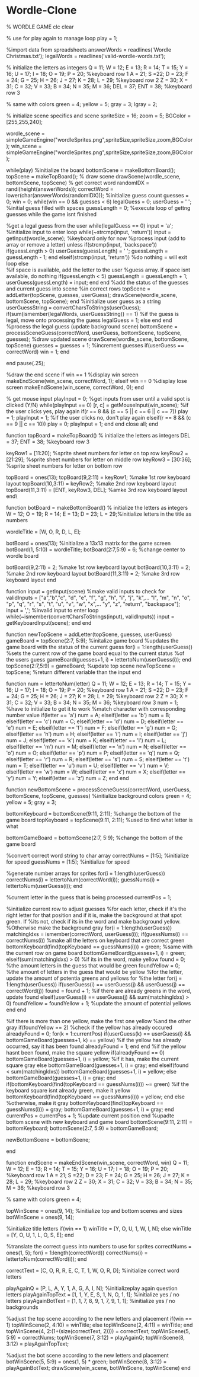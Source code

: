# Wordle-Clone
% WORDLE GAME
clc
clear

% use for play again to manage loop
play = 1;

%import data from spreadsheets
answerWords = readlines('Wordle Christmas.txt');
legalWords = readlines('valid-wordle-words.txt');

% initialize the letters as integers
Q = 11; W = 12; E = 13; R = 14; T = 15; Y = 16; U = 17; I = 18; O = 19; P = 20; %keyboard row 1
A = 21; S =22; D = 23; F = 24; G = 25; H = 26; J = 27; K = 28; L = 29; %keyboard row 2
Z = 30; X = 31; C = 32; V = 33; B = 34; N = 35; M = 36; DEL = 37; ENT = 38; %keyboard row 3

% same with colors
green = 4;
yellow = 5;
gray = 3;
lgray = 2;

% initialize scene specifics and scene
spriteSize = 16;
zoom = 5;
BGColor = [255,255,240];

wordle_scene = simpleGameEngine("wordleSprites.png",spriteSize,spriteSize,zoom,BGColor);
win_scene = simpleGameEngine("wordleSprites.png",spriteSize,spriteSize,zoom,BGColor);

while(play)
    %initialize the board
    bottomScene = makeBottomBoard();
    topScene = makeTopBoard();
    % draw scene 
    drawScene(wordle_scene, bottomScene, topScene)
    % get correct word
    randomIDX = randi(height(answerWords));
    correctWord = lower(char(answerWords(randomIDX)));
    %initialize guess count
    guesses = 0;
    win = 0;
   while(win == 0 && guesses < 6) 
        legalGuess = 0;
        userGuess = '     '; %initial guess filled with spaces 
        guessLength = 0;
    %execute loop of gettng guesses while the game isnt finished

        
%get a  legal guess from the user
        while(legalGuess == 0)
            input = 'a'; %initialize input to enter loop
            while(~strcmp(input, 'return'))
                input = getInput(wordle_scene); %keyboard only for now
                %process input (add to array or remove a letter) unless
                if(strcmp(input, 'backspace'))
                    if(guessLength > 0)
                        userGuess(guessLength) = ' ';
                        guessLength = guessLength - 1;
                    end
                elseif(strcmp(input, 'return'))
                    %do nothing = will exit loop
                else      
                    %if space is available, add the letter to the user
                    %guess array. if space isnt available, do nothing
                    if(guessLength < 5)
                        guessLength = guessLength + 1;
                        userGuess(guessLength) = input;
                    end
                end
                %add the status of the guesses and current guess into scene 
                %in correct rows
                topScene = addLetter(topScene, guesses, userGuess);
                drawScene(wordle_scene, bottomScene, topScene);
            end
            %initialize user guess as a string
            userGuessString = convertCharsToStrings(userGuess);
            if(sum(ismember(legalWords, userGuessString)) == 1)
                %if the guess is legal, move onto processing the guess
                legalGuess = 1; 
                else
                end
        end
        %process the legal guess (update background scene)
        bottomScene = processSceneGuess(correctWord, userGuess, bottomScene, topScene, guesses);
        %draw updated scene
        drawScene(wordle_scene, bottomScene, topScene)
        guesses = guesses + 1; %increment guesses
        if(userGuess == correctWord)
            win = 1;
        end
        
  end
    pause(.25);

   %draw the end scene
    if win == 1 %display win screen
        makeEndScene(win_scene, correctWord, 1);
    elseif win == 0 %display lose screen
        makeEndScene(win_scene, correctWord, 0);
    end

   % get mouse input
    playInput = 0;
    %get inputs from user until a valid spot is clicked (Y/N)
    while(playInput == 0)
        [r, c] = getMouseInput(win_scene);
        %if the user clicks yes, play again
        if(r == 8 && (c == 5 || c == 6 || c == 7))
            play = 1;
            playInput = 1;
        %if the user clicks no, don't play again
        elseif(r == 8 && (c == 9 || c == 10))
            play = 0;
            playInput = 1;
        end
    end
    close all;
end

function topBoard = makeTopBoard()
    % initialize the letters as integers
    DEL = 37; ENT = 38; %keyboard row 3

  keyRow1 = [11:20]; %sprite sheet numbers for letter on top row
    keyRow2 = [21:29]; %sprite sheet numbers for letter on middle row
    keyRow3 = [30:36]; %sprite sheet numbers for letter on bottom row

   topBoard = ones(13);
    topBoard(9,2:11) = keyRow1; %make 1st row keyboard layout
    topBoard(10,3:11) = keyRow2; %make 2nd row keyboard layout
    topBoard(11,3:11) = [ENT, keyRow3, DEL]; %amke 3rd row keyboard layout
end\

function botBoard = makeBottomBoard()
    % initialize the letters as integers
    W = 12; O = 19; R = 14; E = 13; D = 23; L = 29;%initialize letters in the title as numbers

  wordleTitle = [W, O, R, D, L, E];

  botBoard = ones(13); %initialize a 13x13 matrix for the game screen
    botBoard(1, 5:10) = wordleTitle;
    botBoard(2:7,5:9) = 6; %change center to wordle board
  
   botBoard(9,2:11) = 2; %make 1st row keyboard layout
    botBoard(10,3:11) = 2; %make 2nd row keyboard layout
    botBoard(11,3:11) = 2; %make 3rd row keyboard layout
end

function input = getInput(scene)
    %make valid inputs to check for
    validInputs = ["a","b","c", "d", "e", "f", "g", "h", "i", "j", "k",... 
        "l", "m", "n", "o", "p", "q", "r", "s", "t", "u", "v", "w", "x",... 
        "y", "z", "return", "backspace"];
    input = ','; %invalid input to enter loop
    while(~ismember(convertCharsToStrings(input), validInputs))
        input = getKeyboardInput(scene);
    end
end

function newTopScene = addLetter(topScene, guesses, userGuess)
    gameBoard = topScene(2:7, 5:9); %initalize game board
    %updates the game board with the status of the current guess
    for(i = 1:length(userGuess)) 
        %sets the current row of the game board equal to the current status
        %of the users guess
        gameBoard(guesses+1, i) = lettertoNum(userGuess(i));
    end
    topScene(2:7,5:9) = gameBoard; %update top scene
    newTopScene = topScene; %return different variable than the input
end

function num = lettertoNum(letter)
    Q = 11; W = 12; E = 13; R = 14; T = 15; Y = 16; U = 17; I = 18; O = 19; P = 20; %keyboard row 1
    A = 21; S =22; D = 23; F = 24; G = 25; H = 26; J = 27; K = 28; L = 29; %keyboard row 2
    Z = 30; X = 31; C = 32; V = 33; B = 34; N = 35; M = 36; %keyboard row 3
    num = 1; %have to initialize to get it to work
    %match character with corresponding number value
    if(letter == 'a') 
        num = A;
    elseif(letter == 'b') 
        num = B;
    elseif(letter == 'c') 
        num = C;
    elseif(letter == 'd') 
        num = D;
    elseif(letter == 'e') 
        num = E;
    elseif(letter == 'f') 
        num = F;
    elseif(letter == 'g') 
        num = G;
    elseif(letter == 'h') 
        num = H;
    elseif(letter == 'i') 
        num = I;
    elseif(letter == 'j') 
        num = J;
    elseif(letter == 'k') 
        num = K;
    elseif(letter == 'l') 
        num = L;
    elseif(letter == 'm') 
        num = M;
    elseif(letter == 'n') 
        num = N;
    elseif(letter == 'o') 
        num = O;
    elseif(letter == 'p') 
        num = P;
    elseif(letter == 'q') 
        num = Q;
    elseif(letter == 'r') 
        num = R;
    elseif(letter == 's') 
        num = S;
    elseif(letter == 't') 
        num = T;
    elseif(letter == 'u') 
        num = U;
    elseif(letter == 'v') 
        num = V;
    elseif(letter == 'w') 
        num = W;
    elseif(letter == 'x') 
        num = X;
    elseif(letter == 'y') 
        num = Y;
    elseif(letter == 'z') 
        num = Z;
    end
end

function newBottomScene = processSceneGuess(correctWord, userGuess, bottomScene, topScene, guesses)
    %initialize background colors
    green = 4;
    yellow = 5;
    gray = 3;

  bottomKeyboard = bottomScene(9:11, 2:11); %change the bottom of the game board
    topKeyboard = topScene(9:11, 2:11); %used to find what letter is what

   bottomGameBoard = bottomScene(2:7, 5:9); %change the bottom of the game board
    
  %convert correct word string to char array
    correctNums = [1:5]; %initialize for speed
    guessNums = [1:5]; %initialize for speed

  %generate number arrays for sprites
   for(i = 1:length(userGuess))
        correctNums(i) = lettertoNum(correctWord(i));
        guessNums(i) = lettertoNum(userGuess(i));
    end
    
   %current letter in the guess that is being processed
    currentPos = 1;
 
   %initialize current row to adjust guesses
   %for each letter, check if it's the right letter for that position and if it is, make the background at that spot green. If
    %its not, check if its in the word and make background yellow.
    %Otherwise make the background gray
    for(i = 1:length(userGuess))
        matchingIdxs = ismember(correctWord, userGuess(i));
        if(guessNums(i) == correctNums(i))
            %make all the letters on keyboard that are correct green
            bottomKeyboard(find(topKeyboard == guessNums(i))) = green;
            %same with the current row on game board
            bottomGameBoard(guesses+1, i) = green;
        elseif(sum(matchingIdxs) > 0)
            %if its in the word, make yellow
            found = 0; %the amount letters in the guess that would be green
            foundYellow = 0; %the amount of letters in the guess that would be yellow
            %for the letter, update the amount of potentia greens and yellows for
            %the letter
            for(j = 1:length(userGuess))
                if(userGuess(i) == userGuess(j) && userGuess(j) == correctWord(j))
                    found = found + 1;
                    %if there are already greens in the word, update found
                elseif(userGuess(i) == userGuess(j) && sum(matchingIdxs) > 0)
                    foundYellow = foundYellow + 1;
                    %update the amount of potential yellows
                end
            end
            
   %if there is more than one yellow, make the first one yellow
            %and the other gray
           if(foundYellow == 2)
                %check if the yellow has already occured
                alreadyFound = 0;
                for(k = 1:currentPos)
                    if(userGuess(k) == userGuess(i) && bottomGameBoard(guesses+1, k) == yellow)
                        %if the yellow has already occurred, say it has been found
                        alreadyFound = 1;
                    end
                end
                %if the yellow hasnt been found, make the square yellow
                if(alreadyFound == 0)
                    bottomGameBoard(guesses+1, i) = yellow;
                %if it has, make the current square gray
                else
                    bottomGameBoard(guesses+1, i) = gray;
                end
            elseif(found < sum(matchingIdxs))
                bottomGameBoard(guesses+1, i) = yellow;
            else
                bottomGameBoard(guesses+1, i) = gray;
            end
            if(bottomKeyboard(find(topKeyboard == guessNums(i))) ~= green)
                %if the keyboard square isnt already green, make it yellow
                bottomKeyboard(find(topKeyboard == guessNums(i))) = yellow;
            end
        else
            %otherwise, make it gray
            bottomKeyboard(find(topKeyboard == guessNums(i))) = gray;
            bottomGameBoard(guesses+1, i) = gray;
        end
        currentPos = currentPos + 1; %update current position
    end
    %upadte bottom scene with new keyboard and game board
    bottomScene(9:11, 2:11) = bottomKeyboard;
    bottomScene(2:7, 5:9) = bottomGameBoard;
    
  newBottomScene = bottomScene;

end

function endScene = makeEndScene(win_scene, correctWord, win)
    Q = 11; W = 12; E = 13; R = 14; T = 15; Y = 16; U = 17; I = 18; O = 19; P = 20; %keyboard row 1
    A = 21; S =22; D = 23; F = 24; G = 25; H = 26; J = 27; K = 28; L = 29; %keyboard row 2
    Z = 30; X = 31; C = 32; V = 33; B = 34; N = 35; M = 36; %keyboard row 3

  % same with colors
    green = 4;

  topWinScene = ones(9, 14); %initialize top and bottom scenes and sizes
    botWinScene = ones(9, 14);

  %initialize  title letters
    if(win == 1)
        winTitle = [Y, O, U, 1, W, I, N]; 
    else
        winTitle = [Y, O, U, 1, L, O, S, E];
    end

   %translate the correct guess into numbers to use for sprites
    correctNums = ones(1, 5);
    for(i = 1:length(correctWord))
        correctNums(i) = lettertoNum(correctWord(i));
    end
    
  correctText = [C, O, R, R, E, C, T, 1, W, O, R, D]; %initialize correct word letters
    
   playAgainQ = [P, L, A, Y, 1, A, G, A, I, N]; %initializeplay again question letters
    playAgainTopText = [1, 1, Y, E, S, 1, N, O, 1, 1]; %initialize yes / no letters
    playAgainBotText = [1, 1, 7, 8, 9, 1, 7, 9, 1, 1]; %initialize yes / no backgrounds
    
  %adjust the top scene according to the new letters and placement
    if(win == 1)
        topWinScene(2, 4:10) = winTitle;
    else
        topWinScene(2, 4:11) = winTitle;
    end
    topWinScene(4, 2:(1+(size(correctText, 2)))) = correctText;
    topWinScene(5, 5:9) = correctNums;
    topWinScene(7, 3:12) = playAgainQ;
    topWinScene(8, 3:12) = playAgainTopText;
    
  %adjust the bot scene according to the new letters and placement
    botWinScene(5, 5:9) = ones(1, 5) * green;
    botWinScene(8, 3:12) = playAgainBotText;
   drawScene(win_scene, botWinScene, topWinScene)
end


